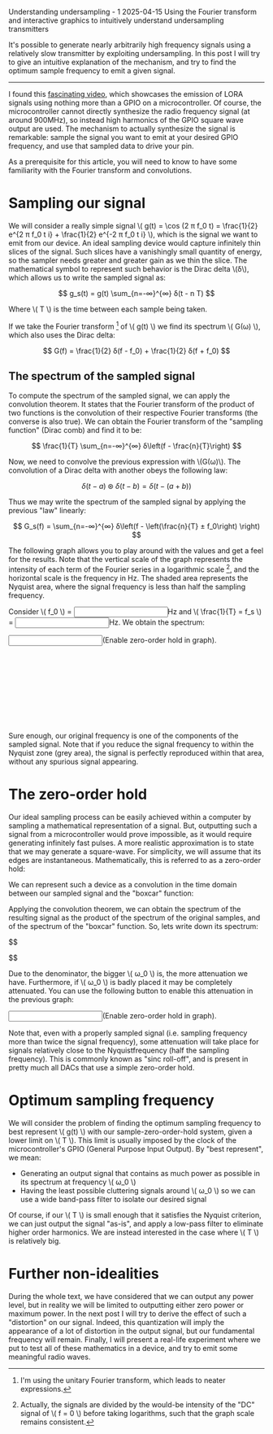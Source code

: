 Understanding undersampling - 1
2025-04-15
Using the Fourier transform and interactive graphics to intuitively understand undersampling transmitters

It's possible to generate nearly arbitrarily high frequency signals using a relatively slow transmitter by exploiting undersampling. In this post I will try to give an intuitive explanation of the mechanism, and try to find the optimum sample frequency to emit a given signal.

---


	

I found this [fascinating video](https://www.youtube.com/watch?v=eIdHBDSQHyw), which showcases the emission of LORA signals using nothing more than a GPIO on a microcontroller. Of course, the microcontroller cannot directly synthesize the radio frequency signal (at around 900MHz), so instead high harmonics of the GPIO square wave output are used. The mechanism to actually synthesize the signal is remarkable: sample the signal you want to emit at your desired GPIO frequency, and use that sampled data to drive your pin.

As a prerequisite for this article, you will need to know to have some familiarity with the Fourier transform and convolutions.

# Sampling our signal

We will consider a really simple signal \\( g(t) = \cos (2 π f_0 t) = \frac{1}{2} e^{2 π f_0 t i} + \frac{1}{2} e^{-2 π f_0 t i} \\), which is the signal we want to emit from our device. An ideal sampling device would capture infinitely thin slices of the signal. Such slices have a vanishingly small quantity of energy, so the sampler needs greater and greater gain as we thin the slice. The mathematical symbol to represent such behavior is the Dirac delta \\(δ\\), which allows us to write the sampled signal as:

$$
    g_s(t) = g(t) \sum_{n=-∞}^{∞} δ(t - n T)
$$

Where \\( T \\) is the time between each sample being taken. 

If we take the Fourier transform [^1] of \\( g(t) \\) we find its spectrum \\( G(ω) \\), which also uses the Dirac delta:

[^1]: I'm using the unitary Fourier transform, which leads to neater expressions.

$$
    G(f) = \frac{1}{2} δ(f -  f_0) + \frac{1}{2} δ(f + f_0)
$$

## The spectrum of the sampled signal

To compute the spectrum of the sampled signal, we can apply the convolution theorem. It states that the Fourier transform of the product of two functions is the convolution of their respective Fourier transforms (the converse is also true). We can obtain the Fourier transform of the "sampling function" (Dirac comb) and find it to be:

$$
    \frac{1}{T} \sum_{n=-∞}^{∞} δ\left(f - \frac{n}{T}\right)
$$

Now, we need to convolve the previous expression with \\(G(ω)\\). The convolution of a Dirac delta with another obeys the following law: 

$$
    δ(t - a) ⊛ δ(t - b) = δ(t - (a + b)) 
$$

Thus we may write the spectrum of the sampled signal by applying the previous "law" linearly:

$$
    G_s(f) = \sum_{n=-∞}^{∞} δ\left(f - \left(\frac{n}{T} ± f_0\right) \right) 
$$

The following graph allows you to play around with the values and get a feel for the results. Note that the vertical scale of the graph represents the intensity of each term of the Fourier series in a logarithmic scale [^2], and the horizontal scale is the frequency in Hz. The shaded area represents the Nyquist area, where the signal frequency is less than half the sampling frequency.

[^2]: Actually, the signals are divided by the would-be intensity of the "DC" signal of \\( f = 0 \\) before taking logarithms, such that the graph scale remains consistent.

Consider \\( f_0 \\) = <input data-var="f0" class="DraggableNumber">Hz</input> 
and \\( \frac{1}{T} = f_s \\) = <input data-var="fs" class="DraggableNumber">Hz</input>. We obtain the spectrum:

<input data-var="zoh" class="Checkbox">(Enable zero-order hold in graph)</input>.


<div class="canvas-container" style="height: 10em">
<canvas id="graph0"></canvas>
</div>


Sure enough, our original frequency is one of the components of the sampled signal. Note that if you reduce the signal frequency to within the Nyquist zone (grey area), the signal is perfectly reproduced within that area, without any spurious signal appearing.

# The zero-order hold

Our ideal sampling process can be easily achieved within a computer by sampling a mathematical representation of a signal. But, outputting such a signal from a microcontroller would prove impossible, as it would require generating infinitely fast pulses. A more realistic approximation is to state that we may generate a square-wave. For simplicity, we will assume that its edges are instantaneous. Mathematically, this is referred to as a zero-order hold:

We can represent such a device as a convolution in the time domain between our sampled signal and the "boxcar" function:

Applying the convolution theorem, we can obtain the spectrum of the resulting signal as the product of the spectrum of the original samples, and of the spectrum of the "boxcar" function. So, lets write down its spectrum:

$$

$$

Due to the denominator, the bigger \\( ω_0 \\) is, the more attenuation we have. Furthermore, if \\( ω_0 \\) is badly placed it may be completely attenuated. You can use the following button to enable this attenuation in the previous graph:

<input data-var="zoh" class="Checkbox">(Enable zero-order hold in graph)</input>.

Note that, even with a properly sampled signal (i.e. sampling frequency more than twice the signal frequency), some attenuation will take place for signals relatively close to the Nyquistfrequency (half the sampling frequency). This is commonly known as "sinc roll-off", and is present in pretty much all DACs that use a simple zero-order hold.


# Optimum sampling frequency

We will consider the problem of finding the optimum sampling frequency to best represent \\( g(t) \\) with our sample-zero-order-hold system, given a lower limit on \\( T \\). This limit is usually imposed by the clock of the microcontroller's GPIO (General Purpose Input Output). By "best represent", we mean:

- Generating an output signal that contains as much power as possible in its spectrum at frequency \\( ω_0 \\)
- Having the least possible cluttering signals around \\( ω_0 \\) so we can use a wide band-pass filter to isolate our desired signal

Of course, if our \\( T \\) is small enough that it satisfies the Nyquist criterion, we can just output the signal "as-is", and apply a low-pass filter to eliminate higher order harmonics. We are instead interested in the case where \\( T \\) is relatively big.

# Further non-idealities

During the whole text, we have considered that we can output any power level, but in reality we will be limited to outputting either zero power or maximum power. In the next post I will try to derive the effect of such a "distortion" on our signal. Indeed, this quantization will imply the appearance of a lot of distortion in the output signal, but our fundamental frequency will remain. Finally, I will present a real-life experiment where we put to test all of these mathematics in a device, and try to emit some meaningful radio waves.



<script type="text/javascript">

    function setUpTangle () {

        var freq_elem = document.getElementsByClassName("main")[0];
        var canvas = document.getElementById("graph0");
        const ctx = canvas.getContext("2d");

        canvas.width  = canvas.offsetWidth;
        canvas.height = canvas.offsetHeight;

        var tangle = new Tangle(freq_elem, {
            initialize: function () {
                this.f0 = 135.0;
                this.fs = 50.0;
                this.zoh = false;
            },
            update: function () {
                const zeroff = 0.8;
                const linesize = 50.0;
                const marksize = 50.0;

                ctx.strokeStyle = "#000000";
                ctx.fillStyle = "#000000";
                ctx.clearRect(0, 0, canvas.width, canvas.height);
                // Axes
                ctx.beginPath();
                ctx.moveTo(0, canvas.height * zeroff);
                ctx.lineTo(canvas.width, canvas.height * zeroff);
                ctx.moveTo(canvas.width / 2, 0);
                ctx.lineTo(canvas.width / 2, canvas.height);
                ctx.stroke();

                // Hz / pixel
                const scale = 0.5;
                const step = 50.0;
                const substep = 10.0
                const span = Math.ceil(canvas.width / 2 * scale / step) * step;


                ctx.fillStyle = "#00000033"
                nyq0 = -this.fs / scale * 0.5 + canvas.width * 0.5;
                nyq = this.fs / scale;
                ctx.beginPath();
                ctx.rect(nyq0, 0, nyq, canvas.height);
                ctx.fill();
                
                ctx.fillStyle = "#000000";

                ctx.beginPath();
                ctx.strokeStyle = "#666666";
                ctx.font = "10px sans"

                const sincmax = (20 * Math.log10(1.0 / this.fs) + 100.0);

                for(var f = -span; f < span; f += step) 
                {
                    x = f / scale + canvas.width * 0.5;
                    ctx.moveTo(x, canvas.height * zeroff - 5.0);
                    ctx.lineTo(x, canvas.height * zeroff + 5.0);
                    ctx.fillText(f, x, canvas.height * zeroff + 14.0);
                }
                
                for(var f = -span; f < span; f += substep) 
                {
                    x = f / scale + canvas.width * 0.5;
                    ctx.moveTo(x, canvas.height * zeroff - 3.0);
                    ctx.lineTo(x, canvas.height * zeroff + 3.0);
                }

                ctx.stroke();

                ctx.strokeStyle = "#6666ff";
                ctx.beginPath();
                const maxn = 50;
                for(var n = -maxn; n < maxn; n++) 
                {
                    var fac1 = 1.0;
                    var fac2 = 1.0;
                    var f1 = n * this.fs + this.f0;
                    var f2 = n * this.fs - this.f0;
                    var x1 = f1 / scale + canvas.width * 0.5;
                    var x2 = f2 / scale + canvas.width * 0.5;

                    if(this.zoh) {
                       fac1 = Math.abs(Math.sin(f1 * Math.PI * 1.0 / this.fs) / (Math.PI * f1));
                       fac2 = Math.abs(Math.sin(f2 * Math.PI * 1.0 / this.fs) / (Math.PI * f2));

                       fac1 = Math.max(20 * Math.log10(fac1) + 100.0, 0) / sincmax;
                       fac2 = Math.max(20 * Math.log10(fac2) + 100.0, 0) / sincmax;
                    }

                    ctx.moveTo(x1, canvas.height * zeroff);
                    ctx.lineTo(x1, canvas.height * zeroff - linesize * fac1);
                    ctx.moveTo(x2, canvas.height * zeroff);
                    ctx.lineTo(x2, canvas.height * zeroff - linesize * fac2);
                }
                
                ctx.stroke();
                
                ctx.strokeStyle = "#ff6666";
                ctx.fillStyle = "#ff6666";

                ctx.beginPath();
                var x0 = this.f0 / scale + canvas.width * 0.5;
                var x0p = -this.f0 / scale + canvas.width * 0.5;
                ctx.moveTo(x0, canvas.height * zeroff - linesize);
                ctx.lineTo(x0, canvas.height * zeroff - linesize - marksize);
                ctx.moveTo(x0p, canvas.height * zeroff - linesize);
                ctx.lineTo(x0p, canvas.height * zeroff - linesize - marksize);
                ctx.stroke();

                ctx.fillText(this.f0, x0, canvas.height * zeroff - linesize - marksize);
                ctx.fillText(-this.f0, x0p, canvas.height * zeroff - linesize - marksize);
                    
                ctx.strokeStyle = "#000000aa";
                ctx.beginPath();
                if(this.zoh) {
                    ctx.moveTo(0, 0);
                    for(var x = 0; x < canvas.width; x++)
                    {
                        var f = (x - canvas.width * 0.5) * scale 
                        var fac = Math.abs(Math.sin(f * Math.PI * 1.0 / this.fs) / (Math.PI * f));
                        fac = Math.max(20 * Math.log10(fac) + 100.0, 0) / sincmax;

                        ctx.lineTo(x, canvas.height * zeroff - linesize * fac);
                    }
                }
                ctx.stroke();


            }
        });
    }

    window.onload = setUpTangle

</script>

